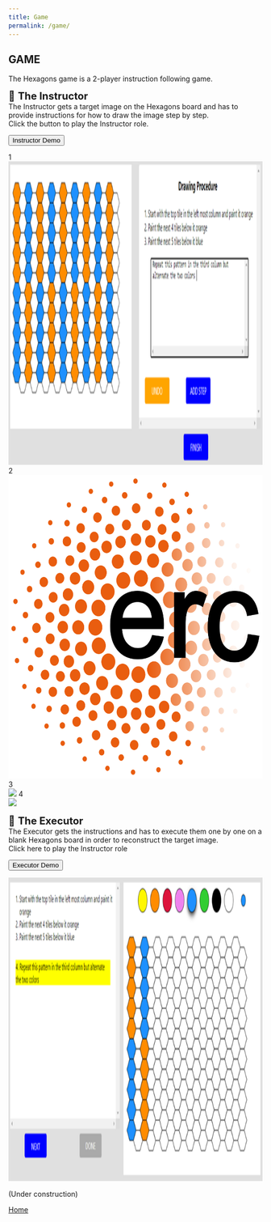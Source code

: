 ```yaml
---
title: Game
permalink: /game/
---
```


## GAME

The Hexagons game is a 2-player instruction following game. 

<span style='font-size:20px;'>&#x1F481; <b> The Instructor </b> </span> <br/>
The Instructor gets a target image on the Hexagons board and has to provide instructions for how to draw the image step by step. <br/> 
Click the button to play the Instructor role.

<form action="https://nlp.biu.ac.il/~royi/hexagon-app-collection-demo/#/login">
	<button id="full_screen" type="button" class="btn btn-primary btn-sm" >Instructor Demo</button>
</form>

1<br/>
<img src="../media/instructor_pane.png" height="600">
2<br/>
<img src="../media/erc.png" height="600">
3<br/>
<img src="/hexagonsDemo/media/instructor_pane.png" height="600">
4<br/>
<img src="/hexagonsDemo/media/erc.png" height="80">

<script>
    function fullScreen_ins() {
        var url = https://nlp.biu.ac.il/~royi/hexagon-app-collection-demo/#/login   		
        window.open(url, '_blank');        
        }        
    
</script>


<span style='font-size:20px;'>&#x1F481; <b> The Executor </b> </span> <br/>
The Executor gets the instructions and has to execute them one by one on a blank Hexagons board in order to reconstruct the target image. <br/>
Click here to play the Instructor role

<button id="full_screen" type="button" class="btn btn-primary btn-sm" onclick="fullScreen_ex()">Executor Demo</button>

<img src="../media/executor_pane.PNG" height="600">

<script>
    function fullScreen_ex() {
        var url = https://nlp.biu.ac.il/~royi/hexagon-app-collection-demo/#/login   		
        window.open(url, '_blank');        
        }        
    
</script>

(Under construction)

[Home](/hexagonsDemo)




